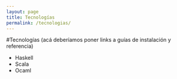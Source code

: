 ```yaml
---
layout: page
title: Tecnologías
permalink: /tecnologias/
---
```


#Tecnologías
(acá deberíamos poner links a guías de instalación y referencia)

- Haskell
- Scala
- Ocaml
